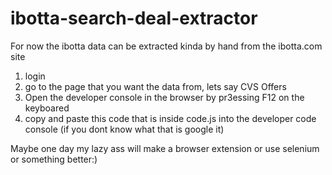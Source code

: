 # ibotta-search-deal-extractor
For now the ibotta data can be extracted kinda by hand from the ibotta.com site
1) login
2) go to the page that you want the data from, lets say CVS Offers
3) Open the developer console in the browser by pr3essing F12 on the keyboared
4) copy and paste this code that is inside code.js into the developer code console (if you dont know what that is google it)

Maybe one day my lazy ass will make a browser extension or use selenium or something better:)
